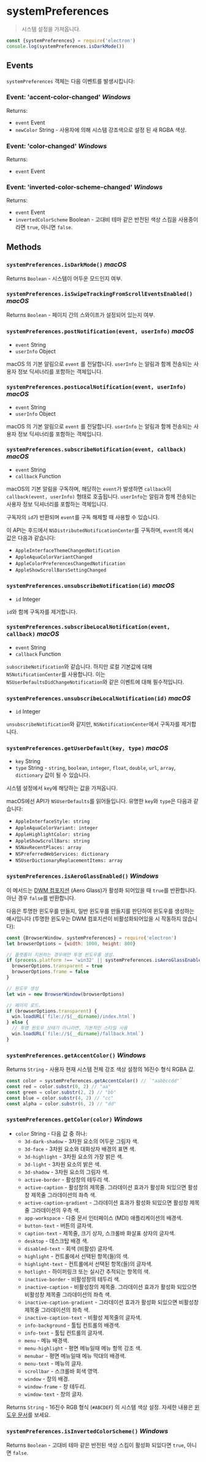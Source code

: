 # systemPreferences

> 시스템 설정을 가져옵니다.

```javascript
const {systemPreferences} = require('electron')
console.log(systemPreferences.isDarkMode())
```

## Events

`systemPreferences` 객체는 다음 이벤트를 발생시킵니다:

### Event: 'accent-color-changed' _Windows_

Returns:

* `event` Event
* `newColor` String - 사용자에 의해 시스템 강조색으로 설정 된 새 RGBA 색상.

### Event: 'color-changed' _Windows_

Returns:

* `event` Event

### Event: 'inverted-color-scheme-changed' _Windows_

Returns:

* `event` Event
* `invertedColorScheme` Boolean - 고대비 테마 같은 반전된 색상 스킴을
  사용중이라면 `true`, 아니면 `false`.

## Methods

### `systemPreferences.isDarkMode()` _macOS_

Returns `Boolean` - 시스템이 어두운 모드인지 여부.

### `systemPreferences.isSwipeTrackingFromScrollEventsEnabled()` _macOS_

Returns `Boolean` - 페이지 간의 스와이프가 설정되어 있는지 여부.

### `systemPreferences.postNotification(event, userInfo)` _macOS_

* `event` String
* `userInfo` Object

macOS 의 기본 알림으로 `event` 를 전달합니다. `userInfo` 는 알림과 함께 전송되는
사용자 정보 딕셔너리를 포함하는 객체입니다.

### `systemPreferences.postLocalNotification(event, userInfo)` _macOS_

* `event` String
* `userInfo` Object

macOS 의 기본 알림으로 `event` 를 전달합니다. `userInfo` 는 알림과 함께 전송되는
사용자 정보 딕셔너리를 포함하는 객체입니다.

### `systemPreferences.subscribeNotification(event, callback)` _macOS_

* `event` String
* `callback` Function

macOS의 기본 알림을 구독하며, 해당하는 `event`가 발생하면 `callback`이
`callback(event, userInfo)` 형태로 호출됩니다. `userInfo`는 알림과 함께 전송되는
사용자 정보 딕셔너리를 포함하는 객체입니다.

구독자의 `id`가 반환되며 `event`를 구독 해제할 때 사용할 수 있습니다.

이 API는 후드에서 `NSDistributedNotificationCenter`를 구독하며, `event`의 예시
값은 다음과 같습니다:

* `AppleInterfaceThemeChangedNotification`
* `AppleAquaColorVariantChanged`
* `AppleColorPreferencesChangedNotification`
* `AppleShowScrollBarsSettingChanged`

### `systemPreferences.unsubscribeNotification(id)` _macOS_

* `id` Integer

`id`와 함께 구독자를 제거합니다.

### `systemPreferences.subscribeLocalNotification(event, callback)` _macOS_

* `event` String
* `callback` Function

`subscribeNotification`와 같습니다. 하지만 로컬 기본값에 대해
`NSNotificationCenter`를 사용합니다. 이는 `NSUserDefaultsDidChangeNotification`와
같은 이벤트에 대해 필수적입니다.

### `systemPreferences.unsubscribeLocalNotification(id)` _macOS_

* `id` Integer

`unsubscribeNotification`와 같지만, `NSNotificationCenter`에서 구독자를 제거합니다.

### `systemPreferences.getUserDefault(key, type)` _macOS_

* `key` String
* `type` String - `string`, `boolean`, `integer`, `float`, `double`, `url`,
  `array`, `dictionary` 값이 될 수 있습니다.

시스템 설정에서 `key`에 해당하는 값을 가져옵니다.

macOS에선 API가 `NSUserDefaults`를 읽어들입니다. 유명한 `key`와 `type`은 다음과
같습니다:

* `AppleInterfaceStyle: string`
* `AppleAquaColorVariant: integer`
* `AppleHighlightColor: string`
* `AppleShowScrollBars: string`
* `NSNavRecentPlaces: array`
* `NSPreferredWebServices: dictionary`
* `NSUserDictionaryReplacementItems: array`

### `systemPreferences.isAeroGlassEnabled()` _Windows_

이 메서드는 [DWM 컴포지션][dwm-composition] (Aero Glass)가 활성화 되어있을 때
`true`를 반환합니다. 아닌 경우 `false`를 반환합니다.

다음은 투명한 윈도우를 만들지, 일반 윈도우를 만들지를 판단하여 윈도우를 생성하는
예시입니다 (투명한 윈도우는 DWM 컴포지션이 비활성화되어있을 시 작동하지 않습니다):

```javascript
const {BrowserWindow, systemPreferences} = require('electron')
let browserOptions = {width: 1000, height: 800}

// 플랫폼이 지원하는 경우에만 투명 윈도우를 생성.
if (process.platform !== 'win32' || systemPreferences.isAeroGlassEnabled()) {
  browserOptions.transparent = true
  browserOptions.frame = false
}

// 원도우 생성
let win = new BrowserWindow(browserOptions)

// 페이지 로드.
if (browserOptions.transparent) {
  win.loadURL(`file://${__dirname}/index.html`)
} else {
  // 투명 윈도우 상태가 아니라면, 기본적인 스타일 사용
  win.loadURL(`file://${__dirname}/fallback.html`)
}
```

[dwm-composition]:https://msdn.microsoft.com/en-us/library/windows/desktop/aa969540.aspx

### `systemPreferences.getAccentColor()` _Windows_

Returns `String` - 사용자 현재 시스템 전체 강조 색상 설정의 16진수 형식 RGBA 값.

```javascript
const color = systemPreferences.getAccentColor() // `"aabbccdd"`
const red = color.substr(0, 2) // "aa"
const green = color.substr(2, 2) // "bb"
const blue = color.substr(4, 2) // "cc"
const alpha = color.substr(6, 2) // "dd"
```

### `systemPreferences.getColor(color)` _Windows_

* `color` String - 다음 값 중 하나:
  * `3d-dark-shadow` - 3차원 요소의 어두운 그림자 색.
  * `3d-face` - 3차원 요소와 대화상자 배경의 표면 색.
  * `3d-highlight` - 3차원 요소의 가장 밝은 색.
  * `3d-light` - 3차원 요소의 밝은 색.
  * `3d-shadow` - 3차원 요소의 그림자 색.
  * `active-border` - 활성창의 테두리 색.
  * `active-caption` - 활성창의 제목줄. 그라데이션 효과가 활성화 되있으면 활성창
    제목줄 그라데이션의 좌측 색.
  * `active-caption-gradient` - 그라데이션 효과가 활성화 되있으면 활성창 제목줄
    그라데이션의 우측 색.
  * `app-workspace` - 다중 문서 인터페이스 (MDI) 애플리케이션의 배경색.
  * `button-text` - 버튼의 글자색.
  * `caption-text` - 제목줄, 크기 상자, 스크롤바 화살표 상자의 글자색.
  * `desktop` - 데스크탑 배경 색.
  * `disabled-text` - 회색 (비활성) 글자색.
  * `highlight` - 컨트롤에서 선택된 항목(들)의 색.
  * `highlight-text` - 컨트롤에서 선택된 항목(들)의 글자색.
  * `hotlight` - 하이퍼링크 또는 실시간 추적되는 항목의 색.
  * `inactive-border` - 비활성창의 테두리 색.
  * `inactive-caption` - 비활성창의 제목줄. 그라데이션 효과가 활성화 되있으면
    비활성창 제목줄 그라데이션의 좌측 색.
  * `inactive-caption-gradient` - 그라데이션 효과가 활성화 되있으면 비활성창
    제목줄 그라데이션의 좌측 색.
  * `inactive-caption-text` - 비활성 제목줄의 글자색.
  * `info-background` - 툴팁 컨트롤의 배경색.
  * `info-text` - 툴팁 컨트롤의 글자색.
  * `menu` - 메뉴 배경색.
  * `menu-highlight` - 평면 메뉴일때 메뉴 항목 강조 색.
  * `menubar` - 평면 메뉴일때 메뉴 막대의 배경색.
  * `menu-text` - 메뉴의 글자.
  * `scrollbar` - 스크롤바 회색 영역.
  * `window` - 창의 배경.
  * `window-frame` - 창 테두리.
  * `window-text` - 창의 글자.

Returns `String` - 16진수 RGB 형식 (`#ABCDEF`) 의 시스템 색상 설정.
자세한 내용은 [윈도우 문서][windows-colors]를 보세요.

### `systemPreferences.isInvertedColorScheme()` _Windows_

Returns `Boolean` - 고대비 테마 같은 반전된 색상 스킴이 활성화 되있다면 `true`,
아니면 `false`.

[windows-colors]:https://msdn.microsoft.com/en-us/library/windows/desktop/ms724371(v=vs.85).aspx
